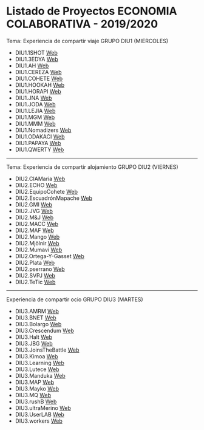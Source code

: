 # Listado de Proyectos ECONOMIA COLABORATIVA - 2019/2020

Tema: Experiencia de compartir viaje GRUPO DIU1 (MIERCOLES)

* DIU1.1SHOT	[Web](https://github.com/aluruiz/DIU20)
* DIU1.3EDYA	​[Web](https://github.com/srmesas/DIU20) 
* DIU1.AH		[Web](https://github.com/antoniohenriques/DIU20)
* DIU1.CEREZA	[Web](https://github.com/DavidGmezHdez/DIU20)
* DIU1.COHETE	[Web](https://github.com/migue99angel/DIU20)
* DIU1.HOOKAH	[Web](https://github.com/raulsoria98/DIU20)
* DIU1.HORAPI	[Web](https://github.com/diegogaraur/DIU20)
* DIU1.JNA	[Web](https://github.com/EspGameplayer/DIU20)
* DIU1.JODA	[Web](https://github.com/JoseMR6/DIU20)
* DIU1.LEJIA	[Web](https://github.com/luiser1996/DIU20)
* DIU1.MGM	[Web](https://github.com/Manu8G/DIU20)
* DIU1.MMM	[Web](https://github.com/patchispatch/DIU20)
* DIU1.Nomadizers	[Web](https://github.com/nicolasrhc/DIU20)
* DIU1.ODAKACI	[Web](https://github.com/cmartin-moreno/DIU20)
* DIU1.PAPAYA	[Web](https://github.com/RubenDelgadoPareja/DIU20)
* DIU1.QWERTY	[Web](https://github.com/Gsandoval96/DIU20)

----------

Tema: Experiencia de compartir alojamiento GRUPO DIU2 (VIERNES)


* DIU2.CIAMaria	[Web](https://github.com/GuilleTF/DIU2.CIAMaria-)
* DIU2.ECHO	[Web](https://github.com/DomingoLopez/DIU20)
* DIU2.EquipoCohete	[Web](https://github.com/Leamsy/DIU20)
* DIU2.EscuadrónMapache	[Web](https://github.com/Galactic-O/DIU20)
* DIU2.GMI	[Web](https://github.com/GonzaloMartinezIanez/DIU2-GMI)
* DIU2.JVG	[Web](https://github.com/Jovalga/DIU20)
* DIU2.M&J	[Web](https://github.com/MarioGenol/DIU20)
* DIU2.MACC	[Web](https://github.com/MigueCc99/DIU20)
* DIU2.MAF	[Web](https://github.com/franmolsan/DIU20)
* DIU2.Mango	[Web](https://github.com/Dunspa/DIU20)
* DIU2.Mjölnir	[Web](https://github.com/Nintwarr/DIU20)
* DIU2.Mumavi	[Web](https://github.com/javiercdag/DIU20)
* DIU2.Ortega-Y-Gasset	[Web](https://github.com/romanlarrosa/DIU20)
* DIU2.Plata	[Web](https://github.com/Superkorlas/DIU_Practicas)
* DIU2.pserrano	[Web](https://github.com/pserrano778/DIU20)
* DIU2.SVPJ	[Web](https://github.com/pabloj121/DIU)
* DIU2.TeTic	[Web](https://github.com/migueg/DIU20)

----------

Experiencia de compartir ocio GRUPO DIU3 (MARTES)

* DIU3.AMRM	[Web](https://github.com/suribel/DIU20)
* DIU3.BNET	[Web](https://github.com/alejandrobonet/DIU20)
* DIU3.Bolargo	[Web](https://github.com/iscoct/DIU20)
* DIU3.Crescendum	[Web](https://github.com/Mxgang/DIU20)
* DIU3.Halt	[Web](https://github.com/pabloherresp/DIU20)
* DIU3.JBG	[Web](https://github.com/JuBarea/DIU20)
* DIU3.JoinsTheBattle	[Web](https://github.com/ralesdi/DIU20)
* DIU3.Kimoa	[Web](https://github.com/Bagamo/DIUPRACTICAS)
* DIU3.Learning	[Web](https://github.com/salva12345678/DIU)
* DIU3.Lutece	[Web](https://github.com/IvanitiX/DIU20)
* DIU3.Manduka	[Web](https://github.com/alexhzr/diumanduka)
* DIU3.MAP	[Web](https://github.com/MiguelAlberti/DIU20)
* DIU3.Mayko	[Web](https://github.com/NaroaAlonso/DIU20)
* DIU3.MQ	[Web](https://github.com/miquelreyes/DIU20)
* DIU3.rushB	[Web](https://github.com/juanzip/DIU20)
* DIU3.ultraMerino	[Web](https://github.com/merino25/DIU20)
* DIU3.UserLAB	[Web](https://github.com/miguelroldanc/DIU20)
* DIU3.workers	[Web](https://github.com/josalmer/DIU3_Workers)

